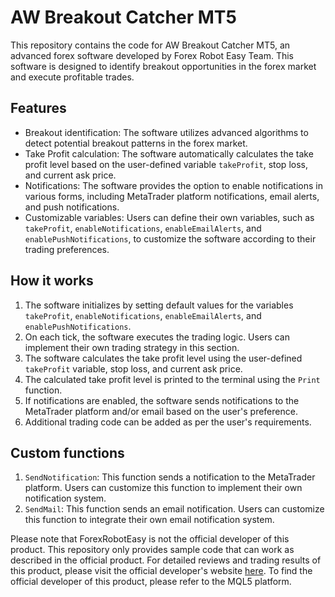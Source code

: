 # AW Breakout Catcher MT5

This repository contains the code for AW Breakout Catcher MT5, an advanced forex software developed by Forex Robot Easy Team. This software is designed to identify breakout opportunities in the forex market and execute profitable trades.

## Features

- Breakout identification: The software utilizes advanced algorithms to detect potential breakout patterns in the forex market.
- Take Profit calculation: The software automatically calculates the take profit level based on the user-defined variable `takeProfit`, stop loss, and current ask price.
- Notifications: The software provides the option to enable notifications in various forms, including MetaTrader platform notifications, email alerts, and push notifications.
- Customizable variables: Users can define their own variables, such as `takeProfit`, `enableNotifications`, `enableEmailAlerts`, and `enablePushNotifications`, to customize the software according to their trading preferences.

## How it works

1. The software initializes by setting default values for the variables `takeProfit`, `enableNotifications`, `enableEmailAlerts`, and `enablePushNotifications`.
2. On each tick, the software executes the trading logic. Users can implement their own trading strategy in this section.
3. The software calculates the take profit level using the user-defined `takeProfit` variable, stop loss, and current ask price.
4. The calculated take profit level is printed to the terminal using the `Print` function.
5. If notifications are enabled, the software sends notifications to the MetaTrader platform and/or email based on the user's preference.
6. Additional trading code can be added as per the user's requirements.

## Custom functions

1. `SendNotification`: This function sends a notification to the MetaTrader platform. Users can customize this function to implement their own notification system.
2. `SendMail`: This function sends an email notification. Users can customize this function to integrate their own email notification system.

Please note that ForexRobotEasy is not the official developer of this product. This repository only provides sample code that can work as described in the official product. For detailed reviews and trading results of this product, please visit the official developer's website [here](https://forexroboteasy.com/forex-robot-review/aw-breakout-catcher-mt5-review-advanced-forex-software-for-profitable-trading/). To find the official developer of this product, please refer to the MQL5 platform.

